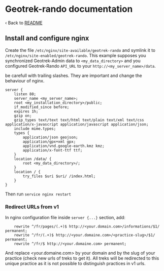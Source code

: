 # Geotrek-rando documentation

‹ Back to [README](README.md)

## Install and configure nginx

Create the file `/etc/nginx/site-available/geotrek-rando` and symlink it to
`/etc/nginx/site-enabled/geotrek-rando`. This example supposes you synchronized
Geotrek-Admin data to `<my_data_directory>` and you configured Geotrek-Rando
`API_URL` to your `http://<my_server_name>/data`.

be carefull with trailing slashes. They are important and change the behaviour of nginx.

```
server {
    listen 80;
    server_name <my_server_name>;
    root <my_installation_directory>/public;
    if_modified_since before;
    expires 1h;
    gzip on;
    gzip_types text/text text/html text/plain text/xml text/css application/x-javascript application/javascript application/json;
    include mime.types;
    types {
        application/json geojson;
        application/gpx+xml gpx;
        application/vnd.google-earth.kmz kmz;
        application/x-font-ttf ttf;
    }
    location /data/ {
        root <my_data_directory>/;
    }
    location / {
        try_files $uri $uri/ /index.html;
    }
}
```

Then run `service nginx restart`

### Redirect URLs from v1

In nginx configuration file inside `server {...}` section, add:

```
    rewrite ^/fr/pages/(.+)$ http://<your.domain.com>/informations/$1/ permanent;
    rewrite ^/fr/(.+)$ http://<your.domaine.com>/<practice-slug>/$1/ permanent;
    rewrite ^/fr/$ http://<your.domaine.com> permanent;
```

And replace <your.domaine.com> by your domain and <practice-slug> by the slug of your practice (check new urls of treks to get it).
All treks will be redirected to this unique practice as it is not possible to distinguish practices in v1 urls.
